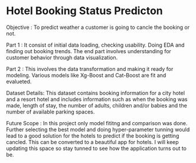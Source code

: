 # Hotel Booking Status Predicton


Objective : To predict weather a customer is going to cancle the booking or not.

Part 1 : It consist of initial data loading, checking usability. Doing EDA and finding out booking trends. The end part involves understanding for customer behavior through data visualization.

Part 2 : This involves the data transformation and making it ready for modeling. Various models like Xg-Boost and Cat-Boost are fit and evalueted.

Dataset Details: This dataset contains booking information for a city hotel and a resort hotel and includes information such as when the booking was made, length of stay, the number of adults, children and/or babies and the number of available parking spaces.

Future Scope : In this project only model fititng and comparison was done. Further selecting the best model and doing hyper-parameter tunning would lead to a good solution for the hotels to predict if the booking is getting cancled. This can be converted to a beautiful app for hotels. I will keep updating this space so stay tunned to see how the application turns out to be.
